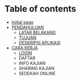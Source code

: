 # Table of contents

* [Initial page](README.md)
* [PENDAHULUAN](pendahuluan/README.md)
  * [LATAR BELAKANG](pendahuluan/latar-belakang.md)
  * [TUJUAN](pendahuluan/tujuan.md)
  * [DESKRIPSI APLIKASI](pendahuluan/deskripsi-aplikasi.md)
* [CARA KERJA](cara-kerja/README.md)
  * [LOGIN](cara-kerja/login.md)
  * DAFTAR
  * INFO KAJIAN
  * SHARING KAJIAN
  * SEDEKAH ONLINE

